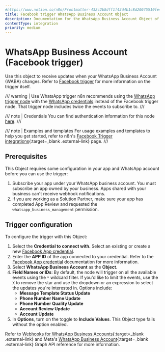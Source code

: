 ```yaml
---
#https://www.notion.so/n8n/Frontmatter-432c2b8dff1f43d4b1c8d20075510fe4
title: Facebook trigger WhatsApp Business Account Object
description: Documentation for the WhatsApp Business Account Object of the Facebook trigger node in n8n, a workflow automation platform. Includes configuration details.
contentType: integration
priority: medium
---
```


# WhatsApp Business Account (Facebook trigger)

Use this object to receive updates when your WhatsApp Business Account (WABA) changes. Refer to [Facebook trigger](/integrations/builtin/trigger-nodes/n8n-nodes-base.facebooktrigger/) for more information on the trigger itself.

/// warning | Use WhatsApp trigger
n8n recommends using the [WhatsApp trigger node](/integrations/builtin/trigger-nodes/n8n-nodes-base.whatsapptrigger/) with the [WhatsApp credentials](/integrations/builtin/credentials/whatsapp/) instead of the Facebook trigger node. That trigger node includes twice the events to subscribe to.
///

/// note | Credentials
You can find authentication information for this node [here](/integrations/builtin/credentials/facebookapp/).
///

///  note  | Examples and templates
For usage examples and templates to help you get started, refer to n8n's [Facebook Trigger integrations](https://n8n.io/integrations/facebook-trigger/){:target=_blank .external-link} page.
///

## Prerequisites

This Object requires some configuration in your app and WhatsApp account before you can use the trigger:

1. Subscribe your app under your WhatsApp business account. You must subscribe an app owned by your business. Apps shared with your business can't receive webhook notifications.
1. If you are working as a Solution Partner, make sure your app has completed App Review and requested the `whatsapp_business_management` permission.

## Trigger configuration

To configure the trigger with this Object:

1. Select the **Credential to connect with**. Select an existing or create a new [Facebook App credential](/integrations/builtin/credentials/facebookapp/).
1. Enter the **APP ID** of the app connected to your credential. Refer to the [Facebook App credential](/integrations/builtin/credentials/facebookapp/) documentation for more information.
1. Select **WhatsApp Business Account** as the **Object**.
1. **Field Names or IDs**: By default, the node will trigger on all the available events using the `*` wildcard filter. If you'd like to limit the events, use the `X` to remove the star and use the dropdown or an expression to select the updates you're interested in. Options include:
    * **Message Template Status Update**
    * **Phone Number Name Update**
    * **Phone Number Quality Update**
    * **Account Review Update**
    * **Account Update**
1. In **Options**, turn on the toggle to **Include Values**. This Object type fails without the option enabled.

Refer to [Webhooks for WhatsApp Business Accounts](https://developers.facebook.com/docs/graph-api/webhooks/getting-started/webhooks-for-whatsapp){:target=_blank .external-link} and Meta's [WhatsApp Business Account](https://developers.facebook.com/docs/graph-api/webhooks/reference/whatsapp-business-account/){:target=_blank .external-link} Graph API reference for more information.
